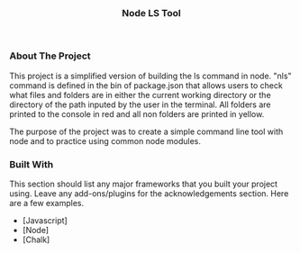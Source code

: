 <br />
<h3 align="center">Node LS Tool</h3>
<br />

### About The Project

This project is a simplified version of building the ls command in node. "nls" command is defined in the bin of package.json that allows users to check what files and folders are in either the current working directory or the directory of the path inputed by the user in the terminal. All folders are printed to the console in red and all non folders are printed in yellow.

The purpose of the project was to create a simple command line tool with node and to practice using common node modules.

### Built With

This section should list any major frameworks that you built your project using. Leave any add-ons/plugins for the acknowledgements section. Here are a few examples.
* [Javascript]
* [Node]
* [Chalk]
